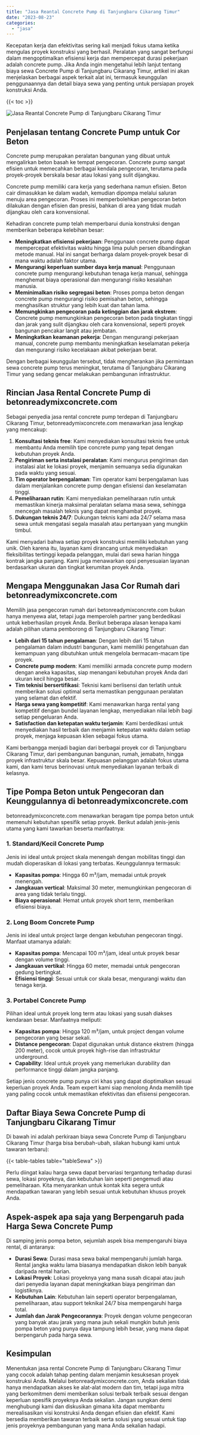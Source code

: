 ```yaml
---
title: "Jasa Reantal Concrete Pump di Tanjungbaru Cikarang Timur"
date: "2023-08-23"
categories: 
  - "jasa"
---
```


Kecepatan kerja dan efektivitas sering kali menjadi fokus utama ketika mengulas proyek konstruksi yang berhasil. Peralatan yang sangat berfungsi dalam mengoptimalkan efisiensi kerja dan mempercepat durasi pekerjaan adalah concrete pump. Jika Anda ingin mengetahui lebih lanjut tentang biaya sewa Concrete Pump di Tanjungbaru Cikarang Timur, artikel ini akan menjelaskan berbagai aspek terkait alat ini, termasuk keunggulan penggunaannya dan detail biaya sewa yang penting untuk persiapan proyek konstruksi Anda.

{{< toc >}}

![Jasa Reantal Concrete Pump di Tanjungbaru Cikarang Timur](https://betoncor8.github.io/pump/concrete-pump%20(26).png)

## Penjelasan tentang Concrete Pump untuk Cor Beton

Concrete pump merupakan peralatan bangunan yang dibuat untuk mengalirkan beton basah ke tempat pengecoran. Concrete pump sangat efisien untuk memecahkan berbagai kendala pengecoran, terutama pada proyek-proyek berskala besar atau lokasi yang sulit dijangkau.

Concrete pump memiliki cara kerja yang sederhana namun efisien. Beton cair dimasukkan ke dalam wadah, kemudian dipompa melalui saluran menuju area pengecoran. Proses ini memperbolehkan pengecoran beton dilakukan dengan efisien dan presisi, bahkan di area yang tidak mudah dijangkau oleh cara konvensional.

Kehadiran concrete pump telah memperbarui dunia konstruksi dengan memberikan beberapa kelebihan besar:

- **Meningkatkan efisiensi pekerjaan**: Penggunaan concrete pump dapat mempercepat efektivitas waktu hingga lima puluh persen dibandingkan metode manual. Hal ini sangat berharga dalam proyek-proyek besar di mana waktu adalah faktor utama.
- **Mengurangi keperluan sumber daya kerja manual**: Penggunaan concrete pump mengurangi kebutuhan tenaga kerja manual, sehingga menghemat biaya operasional dan mengurangi risiko kesalahan manusia.
- **Meminimalkan risiko segregasi beton**: Proses pompa beton dengan concrete pump mengurangi risiko pemisahan beton, sehingga menghasilkan struktur yang lebih kuat dan tahan lama.
- **Memungkinkan pengecoran pada ketinggian dan jarak ekstrem**: Concrete pump memungkinkan pengecoran beton pada tingkatan tinggi dan jarak yang sulit dijangkau oleh cara konvensional, seperti proyek bangunan pencakar langit atau jembatan.
- **Meningkatkan keamanan pekerja**: Dengan mengurangi pekerjaan manual, concrete pump membantu meningkatkan keselamatan pekerja dan mengurangi risiko kecelakaan akibat pekerjaan berat.

Dengan berbagai keunggulan tersebut, tidak mengherankan jika permintaan sewa concrete pump terus meningkat, terutama di Tanjungbaru Cikarang Timur yang sedang gencar melakukan pembangunan infrastruktur.

## Rincian Jasa Rental Concrete Pump di betonreadymixconcrete.com

Sebagai penyedia jasa rental concrete pump terdepan di Tanjungbaru Cikarang Timur, betonreadymixconcrete.com menawarkan jasa lengkap yang mencakup:

1. **Konsultasi teknis free**: Kami menyediakan konsultasi teknis free untuk membantu Anda memilih tipe concrete pump yang tepat dengan kebutuhan proyek Anda.
2. **Pengiriman serta instalasi peralatan**: Kami mengurus pengiriman dan instalasi alat ke lokasi proyek, menjamin semuanya sedia digunakan pada waktu yang sesuai.
3. **Tim operator berpengalaman**: Tim operator kami berpengalaman luas dalam menjalankan concrete pump dengan efisiensi dan keselamatan tinggi.
4. **Pemeliharaan rutin**: Kami menyediakan pemeliharaan rutin untuk memastikan kinerja maksimal peralatan selama masa sewa, sehingga mencegah masalah teknis yang dapat menghambat proyek.
5. **Dukungan teknis 24/7**: Dukungan teknis kami ada 24/7 selama masa sewa untuk mengatasi segala masalah atau pertanyaan yang mungkin timbul.

Kami menyadari bahwa setiap proyek konstruksi memiliki kebutuhan yang unik. Oleh karena itu, layanan kami dirancang untuk menyediakan fleksibilitas tertinggi kepada pelanggan, mulai dari sewa harian hingga kontrak jangka panjang. Kami juga menawarkan opsi penyesuaian layanan berdasarkan ukuran dan tingkat kerumitan proyek Anda.

## Mengapa Menggunakan Jasa Cor Rumah dari betonreadymixconcrete.com

Memilih jasa pengecoran rumah dari betonreadymixconcrete.com bukan hanya menyewa alat, tetapi juga memperoleh partner yang berdedikasi untuk keberhasilan proyek Anda. Berikut beberapa alasan kenapa kami adalah pilihan utama pemborong di Tanjungbaru Cikarang Timur:

- **Lebih dari 15 tahun pengalaman**: Dengan lebih dari 15 tahun pengalaman dalam industri bangunan, kami memiliki pengetahuan dan kemampuan yang dibutuhkan untuk mengelola bermacam-macam tipe proyek.
- **Concrete pump modern**: Kami memiliki armada concrete pump modern dengan aneka kapasitas, siap menangani kebutuhan proyek Anda dari ukuran kecil hingga besar.
- **Tim teknisi bersertifikasi**: Teknisi kami berlisensi dan terlatih untuk memberikan solusi optimal serta memastikan penggunaan peralatan yang selamat dan efektif.
- **Harga sewa yang kompetitif**: Kami menawarkan harga rental yang kompetitif dengan bundel layanan lengkap, menyediakan nilai lebih bagi setiap pengeluaran Anda.
- **Satisfaction dan ketepatan waktu terjamin**: Kami berdedikasi untuk menyediakan hasil terbaik dan menjamin ketepatan waktu dalam setiap proyek, menjaga kepuasan klien sebagai fokus utama.

Kami berbangga menjadi bagian dari berbagai proyek cor di Tanjungbaru Cikarang Timur, dari pembangunan bangunan, rumah, jemabatn, hingga proyek infrastruktur skala besar. Kepuasan pelanggan adalah fokus utama kami, dan kami terus berinovasi untuk menyediakan layanan terbaik di kelasnya.

## Tipe Pompa Beton untuk Pengecoran dan Keunggulannya di betonreadymixconcrete.com

betonreadymixconcrete.com menawarkan beragam tipe pompa beton untuk memenuhi kebutuhan spesifik setiap proyek. Berikut adalah jenis-jenis utama yang kami tawarkan beserta manfaatnya:

### 1\. Standard/Kecil Concrete Pump

Jenis ini ideal untuk project skala menengah dengan mobilitas tinggi dan mudah dioperasikan di lokasi yang terbatas. Keunggulannya termasuk:

- **Kapasitas pompa**: Hingga 60 m³/jam, memadai untuk proyek menengah.
- **Jangkauan vertical**: Maksimal 30 meter, memungkinkan pengecoran di area yang tidak terlalu tinggi.
- **Biaya operasional**: Hemat untuk proyek short term, memberikan efisiensi biaya.

### 2\. Long Boom Concrete Pump

Jenis ini ideal untuk project large dengan kebutuhan pengecoran tinggi. Manfaat utamanya adalah:

- **Kapasitas pompa**: Mencapai 100 m³/jam, ideal untuk proyek besar dengan volume tinggi.
- **Jangkauan vertikal**: Hingga 60 meter, memadai untuk pengecoran gedung bertingkat.
- **Efisiensi tinggi**: Sesuai untuk cor skala besar, mengurangi waktu dan tenaga kerja.

### 3\. Portabel Concrete Pump

Pilihan ideal untuk proyek long term atau lokasi yang susah diakses kendaraan besar. Manfaatnya meliputi:

- **Kapasitas pompa**: Hingga 120 m³/jam, untuk project dengan volume pengecoran yang besar sekali.
- **Distance pengecoran**: Dapat digunakan untuk distance ekstrem (hingga 200 meter), cocok untuk proyek high-rise dan infrastruktur underground.
- **Capability**: Ideal untuk proyek yang memerlukan durability dan performance tinggi dalam jangka panjang.

Setiap jenis concrete pump punya ciri khas yang dapat dioptimalkan sesuai keperluan proyek Anda. Team expert kami siap menolong Anda memilih tipe yang paling cocok untuk memastikan efektivitas dan efisiensi pengecoran.

## Daftar Biaya Sewa Concrete Pump di Tanjungbaru Cikarang Timur

Di bawah ini adalah perkiraan biaya sewa Concrete Pump di Tanjungbaru Cikarang Timur (harga bisa berubah-ubah, silakan hubungi kami untuk tawaran terbaru):

{{< table-tables table="tableSewa" >}}

Perlu diingat kalau harga sewa dapat bervariasi tergantung terhadap durasi sewa, lokasi proyeknya, dan kebutuhan lain seperti pengemudi atau pemeliharaan. Kita menyarankan untuk kontak kita segera untuk mendapatkan tawaran yang lebih sesuai untuk kebutuhan khusus proyek Anda.

## Aspek-aspek apa saja yang Berpengaruh pada Harga Sewa Concrete Pump

Di samping jenis pompa beton, sejumlah aspek bisa mempengaruhi biaya rental, di antaranya:

- **Durasi Sewa**: Durasi masa sewa bakal mempengaruhi jumlah harga. Rental jangka waktu lama biasanya mendapatkan diskon lebih banyak daripada rental harian.
- **Lokasi Proyek**: Lokasi proyeknya yang mana susah dicapai atau jauh dari penyedia layanan dapat meningkatkan biaya pengiriman dan logistiknya.
- **Kebutuhan Lain**: Kebutuhan lain seperti operator berpengalaman, pemeliharaan, atau support teknikal 24/7 bisa mempengaruhi harga total.
- **Jumlah dan Jarak Pengecorannya**: Proyek dengan volume pengecoran yang banyak atau jarak yang mana jauh sekali mungkin butuh jenis pompa beton yang punya daya tampung lebih besar, yang mana dapat berpengaruh pada harga sewa.

## Kesimpulan

Menentukan jasa rental Concrete Pump di Tanjungbaru Cikarang Timur yang cocok adalah tahap penting dalam menjamin kesuksesan proyek konstruksi Anda. Melalui betonreadymixconcrete.com, Anda sekalian tidak hanya mendapatkan akses ke alat-alat modern dan tim, tetapi juga mitra yang berkomitmen demi memberikan solusi terbaik terbaik sesuai dengan keperluan spesifik proyeknya Anda sekalian. Jangan sungkan demi menghubungi kami dan diskusikan gimana kita dapat membantu merealisasikan visi konstruksi Anda dengan efisien dan efektif. Kami bersedia memberikan tawaran terbaik serta solusi yang sesuai untuk tiap jenis proyeknya pembangunan yang mana Anda sekalian hadapi.
